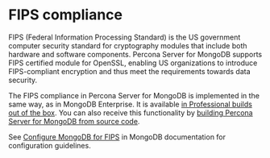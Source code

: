 # FIPS compliance

FIPS (Federal Information Processing Standard) is the US government computer security standard for cryptography modules that include both hardware and software components. Percona Server for MongoDB supports FIPS certified module for OpenSSL, enabling US organizations to introduce FIPS-compliant encryption and thus meet the requirements towards data security.  

The FIPS compliance in Percona Server for MongoDB is implemented in the same way, as in MongoDB Enterprise. It is available [in Professional builds out of the box](psmdb-pro.md). You can also receive this functionality by [building Percona Server for MongoDB from source code](install/source.md).

See [Configure MongoDB for FIPS](https://www.mongodb.com/docs/v6.0/tutorial/configure-fips/) in MongoDB documentation for configuration guidelines. 